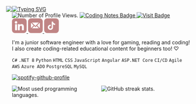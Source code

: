 <img align=left src="images/profile-gif.gif" height=350px>

<div align=left>
  <a href="https://git.io/typing-svg"><img src="https://readme-typing-svg.demolab.com?font=Quicksand&weight=700&size=32&duration=3000&pause=1000&color=F7A3A3&vCenter=true&width=435&lines=Hello!+I'm+Nahdaa+%C2%B0%EF%BD%A1%E2%8B%86%CB%9A%E2%81%BA;Nice+to+meet+you!+%C2%B0%EF%BD%A1%E2%8B%86%CB%9A%E2%81%BA" alt="Typing SVG" /></a>
  <br/>
  <img src="https://komarev.com/ghpvc/?username=NahdaaJ&style=for-the-badge&color=c08585" alt="Number of Profile Views."/>
  <a href="https://nahdaajawed.com" target="_blank">
    <img src="https://img.shields.io/badge/Portfolio-Visit-C08585?style=for-the-badge" alt="Coding Notes Badge"/>
  </a>
  <a href="https://github.com/NahdaaJ/nahdaacodes" target="_blank">
    <img src="https://img.shields.io/badge/Coding-Tutorials-C08585?style=for-the-badge" alt="Visit Badge"/>
  </a>
  <br />
  <a href="https://www.linkedin.com/in/nahdaa-jawed/">
    <img src="images/linkedin.png" alt="LinkedIn Badge" style="height:40px; border-radius:8px;"/>
  </a>
  <a href="mailto:nahdaajawed@gmail.com?subject=%F0%9F%90%B0%20Reaching%20Out%20From%20Your%20GitHub&body=Just%20hopping%20by%20to%20say%20hi%20and%20get%20in%20touch!">
    <img src="images/email.png" alt="Email Badge" style="height:40px;"/>
  </a>
  <a href="https://www.tiktok.com/@nahdaacodes">
    <img src="images/tiktok.png" alt="TikTok badge" style="height:40px; border-radius:8px;"/>
  </a>
</div>

<p>I'm a junior software engineer with a love for gaming, reading and coding! I also create coding-related educational content for beginners too! ♡ </p>

`C#` `.NET 8` `Python` `HTML` `CSS` `JavaScript` `Angular` `ASP.NET Core` `CI/CD` `Agile` `AWS` `Azure ADO` `PostgreSQL` `MySQL`

[![spotify-github-profile](https://spotify-github-profile.kittinanx.com/api/view?uid=thewildtophat&cover_image=true&theme=natemoo-re&show_offline=true&background_color=f7c5c5&interchange=true&bar_color=f0c6c6&bar_color_cover=false)](https://spotify-github-profile.kittinanx.com/api/view?uid=thewildtophat&redirect=true)

<div style="display:flex; justify-content:center;">
  <img align=left
    src="https://github-readme-stats.vercel.app/api/top-langs/?username=NahdaaJ&layout=compact&bg_color=E5BFBF&title_color=A95F5F&text_color=000000&card_width=500" 
    alt="Most used programming languages." 
    style="flex:1; height:150px; object-fit:cover;"
  />
  <img align=right
    src="https://github-readme-streak-stats.herokuapp.com/?user=NahdaaJ&theme=rose&date_format=j%20M%5B%20Y%5D" 
    alt="GitHub streak stats." 
    style="flex:1; height:150px; object-fit:cover;"
  />
</div>
